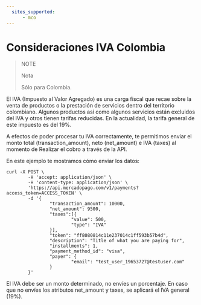 ```yaml
---
  sites_supported:
      - mco
---
```


# Consideraciones IVA Colombia

> NOTE
>
> Nota
>
> Sólo para Colombia.

El IVA (Impuesto al Valor Agregado) es una carga fiscal que recae sobre la venta de productos o la prestación de servicios dentro del territorio colombiano. Algunos productos así como algunos servicios están excluidos del IVA y otros tienen tarifas reducidas. En la actualidad, la tarifa general de este impuesto es del 19%.

A efectos de poder procesar tu IVA correctamente, te permitimos enviar el monto total (transaction_amount), neto (net_amount) e IVA (taxes) al momento de Realizar el cobro a través de la API.

En este ejemplo te mostramos cómo enviar los datos:

```curl
curl -X POST \
        -H 'accept: application/json' \
        -H 'content-type: application/json' \
        'https://api.mercadopago.com/v1/payments?access_token=ACCESS_TOKEN' \
        -d '{
                "transaction_amount": 10000,
                "net_amount": 9500,
                "taxes":[{
                        "value": 500,
                        "type": "IVA"
                }],
                "token": "ff8080814c11e237014c1ff593b57b4d",
                "description": "Title of what you are paying for",
                "installments": 1,
                "payment_method_id": "visa",
                "payer": {
                        "email": "test_user_19653727@testuser.com"
                }
        }'
```

El IVA debe ser un monto determinado, no envíes un porcentaje. En caso que no envíes los atributos net_amount y taxes, se aplicará el IVA general (19%).
